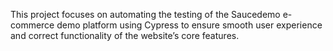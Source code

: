 This project focuses on automating the testing of the Saucedemo e-commerce demo platform using Cypress to ensure smooth user experience and correct functionality of the website’s core features.

